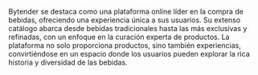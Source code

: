 Bytender se destaca como una plataforma online líder en la compra de bebidas, ofreciendo una experiencia única a sus usuarios. Su extenso catálogo abarca desde bebidas tradicionales hasta las más exclusivas y refinadas, con un enfoque en la curación experta de productos. La plataforma no solo proporciona productos, sino también experiencias, convirtiéndose en un espacio donde los usuarios pueden explorar la rica historia y diversidad de las bebidas.
